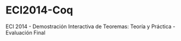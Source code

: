 ECI2014-Coq
===========

ECI 2014 - Demostración Interactiva de Teoremas: Teoría y Práctica - Evaluación Final
